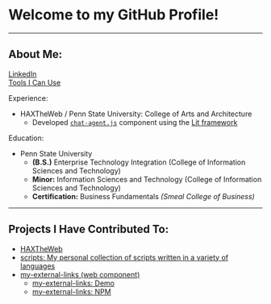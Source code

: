 # Welcome to my GitHub Profile!

---

## About Me:
[LinkedIn](https://www.linkedin.com/in/zach-dodson-psu/)  
[Tools I Can Use](https://gist.github.com/zdodson21/1b87a7149772c7e87d59cc22bc127649)

Experience:
* HAXTheWeb / Penn State University: College of Arts and Architecture
  * Developed [`chat-agent.js`](https://github.com/haxtheweb/webcomponents/tree/master/elements/chat-agent) component using the [Lit framework](https://lit.dev/)

Education:
* Penn State University
  * **(B.S.)** Enterprise Technology Integration (College of Information Sciences and Technology)
  * **Minor:** Information Sciences and Technology (College of Information Sciences and Technology)
  * **Certification:** Business Fundamentals *(Smeal College of Business)* 

---

## Projects I Have Contributed To:

* [HAXTheWeb](https://github.com/zdodson21/haxtheweb)
* [scripts: My personal collection of scripts written in a variety of languages](https://github.com/zdodson21/scripts)
* [my-external-links (web component)](https://github.com/Essential-Component-Toolbox/my-external-links)
  * [my-external-links: Demo](https://my-external-links-demo.vercel.app/)
  * [my-external-links: NPM](https://www.npmjs.com/package/@essential-component-toolbox/my-external-links)
